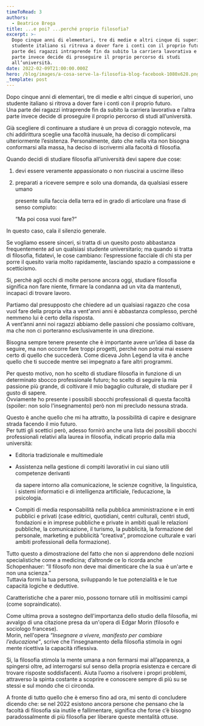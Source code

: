```yaml
---
timeToRead: 3
authors:
  - Beatrice Brega
title: ...e poi? ...perché proprio filosofia?
excerpt: >-
  Dopo cinque anni di elementari, tre di medie e altri cinque di superiori, uno
  studente italiano si ritrova a dover fare i conti con il proprio futuro.Una
  parte dei ragazzi intraprende fin da subito la carriera lavorativa e l’altra
  parte invece decide di proseguire il proprio percorso di studi
  all’università.
date: 2022-02-09T21:00:00.000Z
hero: /blog/images/a-cosa-serve-la-filosofia-blog-facebook-1080x628.png
_template: post
---
```


Dopo cinque anni di elementari, tre di medie e altri cinque di superiori, uno studente italiano si ritrova a dover fare i conti con il proprio futuro.  
Una parte dei ragazzi intraprende fin da subito la carriera lavorativa e l’altra parte invece decide di proseguire il proprio percorso di studi all’università.

Già scegliere di continuare a studiare è un prova di coraggio notevole, ma chi addirittura sceglie una facoltà inusuale, ha deciso di complicarsi ulteriormente l’esistenza. Personalmente, dato che nella vita non bisogna conformarsi alla massa, ha deciso di iscrivermi alla facoltà di filosofia.

Quando decidi di studiare filosofia all’università devi sapere due cose:

1. devi essere veramente appassionato o non riuscirai a uscirne illeso
2. preparati a ricevere sempre e solo una domanda, da qualsiasi essere umano

   presente sulla faccia della terra ed in grado di articolare una frase di senso compiuto:

   “Ma poi cosa vuoi fare?”

In questo caso, cala il silenzio generale.

Se vogliamo essere sinceri, si tratta di un quesito posto abbastanza frequentemente ad un qualsiasi studente universitario; ma quando si tratta di filosofia, fidatevi, le cose cambiano: l’espressione facciale di chi sta per porre il quesito varia molto rapidamente, lasciando spazio a compassione e scetticismo.

Si, perchè agli occhi di molte persone ancora oggi, studiare filosofia significa non fare niente, firmare la condanna ad un vita da mantenuti, incapaci di trovare lavoro.

Partiamo dal presupposto che chiedere ad un qualsiasi ragazzo che cosa vuol fare della propria vita a vent'anni anni è abbastanza complesso, perché nemmeno lui è certo della risposta.  
A vent’anni anni noi ragazzi abbiamo delle passioni che possiamo coltivare, ma che non ci porteranno esclusivamente in una direzione.

Bisogna sempre tenere presente che è importante avere un’idea di base da seguire, ma non occorre fare troppi progetti, perchè non potrai mai essere certo di quello che succederà. Come diceva John Legend la vita è anche quello che ti succede mentre sei impegnato a fare altri programmi.

Per questo motivo, non ho scelto di studiare filosofia in funzione di un determinato sbocco professionale futuro; ho scelto di seguire la mia passione più grande, di coltivare il mio bagaglio culturale, di studiare per il gusto di sapere.  
Ovviamente ho presente i possibili sbocchi professionali di questa facoltà (spoiler: non solo l'insegnamento) però non mi precludo nessuna strada.

Questo è anche quello che mi ha attratto, la possibilità di capire e designare strada facendo il mio futuro.  
Per tutti gli scettici però, adesso fornirò anche una lista dei possibili sbocchi professionali relativi alla laurea in filosofia, indicati proprio dalla mia università:

* Editoria tradizionale e multimediale
* Assistenza nella gestione di compiti lavorativi in cui siano utili competenze derivanti

  da sapere intorno alla comunicazione, le scienze cognitive, la linguistica, i sistemi informatici e di intelligenza artificiale, l’educazione, la psicologia.
*  Compiti di media responsabilità nella pubblica amministrazione e in enti pubblici e privati (case editrici, quotidiani, centri culturali, centri studi, fondazioni e in imprese pubbliche e private in ambiti quali le relazioni pubbliche, la comunicazione, il turismo, la pubblicità, la formazione del personale, marketing e pubblicità “creativa”, promozione culturale e vari ambiti professionali della formazione).

Tutto questo a dimostrazione del fatto che non si apprendono delle nozioni specialistiche come a medicina; d’altronde ce lo ricorda anche Schopenhauer: “Il filosofo non deve mai dimenticare che la sua è un'arte e non una scienza.”  
Tuttavia formi la tua persona, sviluppando le tue potenzialità e le tue capacità logiche e deduttive.

Caratteristiche che a parer mio, possono tornare utili in moltissimi campi (come sopraindicato).

Come ultima prova a sostegno dell'importanza dello studio della filosofia, mi avvalgo di una citazione presa da un'opera di Edgar Morin (filosofo e sociologo francese).  
Morin, nell'opera _“Insegnare a vivere, manifesto per cambiare l’educazione”_, scrive che l’insegnamento della filosofia stimola in ogni mente ricettiva la capacità riflessiva.

Si, la filosofia stimola la mente umana a non fermarsi mai all’apparenza, a spingersi oltre, ad interrogarsi sul senso della propria esistenza e cercare di trovare risposte soddisfacenti. Aiuta l’uomo a risolvere i propri problemi, attraverso la spinta costante a scoprire e conoscere sempre di più su se stessi e sul mondo che ci circonda.

A fronte di tutto quello che è emerso fino ad ora, mi sento di concludere dicendo che: se nel 2022 esistono ancora persone che pensano che la facoltà di filosofia sia inutile e fallimentare, significa che forse c’è bisogno paradossalmente di più filosofia per liberare queste mentalità ottuse.
